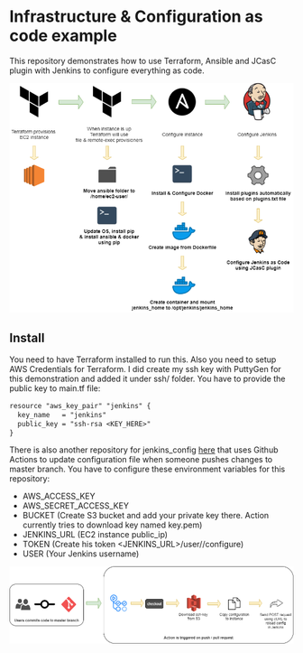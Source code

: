 # Infrastructure & Configuration as code example

This repository demonstrates how to use Terraform, Ansible and JCasC plugin with Jenkins to configure everything as code.

![Image description](diagram.png)

## Install

You need to have Terraform installed to run this. Also you need to setup AWS Credentials for Terraform. I did create my ssh key with PuttyGen for this demonstration and added it under ssh/ folder. You have to provide the public key to main.tf file:

```
resource "aws_key_pair" "jenkins" {
  key_name   = "jenkins"
  public_key = "ssh-rsa <KEY_HERE>"
}
```

There is also another repository for jenkins_config [here](https://github.com/joonvena/jenkins_config) that uses Github Actions to update configuration file when someone pushes changes to master branch. You have to configure these environment variables for this repository:

- AWS_ACCESS_KEY
- AWS_SECRET_ACCESS_KEY
- BUCKET (Create S3 bucket and add your private key there. Action currently tries to download key named key.pem)
- JENKINS_URL (EC2 instance public_ip)
- TOKEN (Create his token <JENKINS_URL>/user/<USERNAME>/configure)
- USER (Your Jenkins username)

![Image description](config.png)
